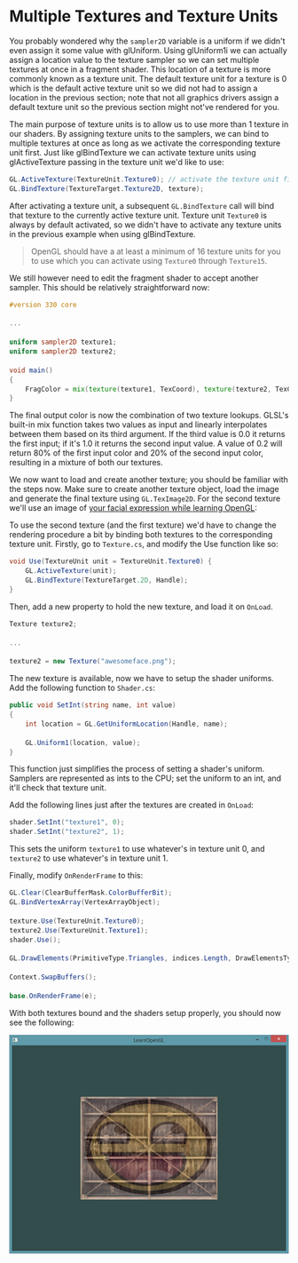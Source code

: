 # Multiple Textures and Texture Units

You probably wondered why the `sampler2D` variable is a uniform if we didn't even assign it some value with glUniform. Using glUniform1i we can actually assign a location value to the texture sampler so we can set multiple textures at once in a fragment shader. This location of a texture is more commonly known as a texture unit. The default texture unit for a texture is 0 which is the default active texture unit so we did not had to assign a location in the previous section; note that not all graphics drivers assign a default texture unit so the previous section might not've rendered for you.

The main purpose of texture units is to allow us to use more than 1 texture in our shaders. By assigning texture units to the samplers, we can bind to multiple textures at once as long as we activate the corresponding texture unit first. Just like glBindTexture we can activate texture units using glActiveTexture passing in the texture unit we'd like to use:

```cs
GL.ActiveTexture(TextureUnit.Texture0); // activate the texture unit first before binding texture
GL.BindTexture(TextureTarget.Texture2D, texture);
```

After activating a texture unit, a subsequent `GL.BindTexture` call will bind that texture to the currently active texture unit. Texture unit `Texture0` is always by default activated, so we didn't have to activate any texture units in the previous example when using glBindTexture.

>OpenGL should have a at least a minimum of 16 texture units for you to use which you can activate using `Texture0` through `Texture15`.

We still however need to edit the fragment shader to accept another sampler. This should be relatively straightforward now:

```glsl
#version 330 core

...

uniform sampler2D texture1;
uniform sampler2D texture2;

void main()
{
    FragColor = mix(texture(texture1, TexCoord), texture(texture2, TexCoord), 0.2);
}
```

The final output color is now the combination of two texture lookups. GLSL's built-in mix function takes two values as input and linearly interpolates between them based on its third argument. If the third value is 0.0 it returns the first input; if it's 1.0 it returns the second input value. A value of 0.2 will return 80% of the first input color and 20% of the second input color, resulting in a mixture of both our textures.

We now want to load and create another texture; you should be familiar with the steps now. Make sure to create another texture object, load the image and generate the final texture using `GL.TexImage2D`. For the second texture we'll use an image of [your facial expression while learning OpenGL](textures/awesomeface.png):

To use the second texture (and the first texture) we'd have to change the rendering procedure a bit by binding both textures to the corresponding texture unit. Firstly, go to `Texture.cs`, and modify the Use function like so:

```cs
void Use(TextureUnit unit = TextureUnit.Texture0) {
    GL.ActiveTexture(unit);
    GL.BindTexture(TextureTarget.2D, Handle);
}
```

Then, add a new property to hold the new texture, and load it on `OnLoad`.

```cs
Texture texture2;

...

texture2 = new Texture("awesomeface.png");
```

The new texture is available, now we have to setup the shader uniforms. Add the following function to `Shader.cs`:

```cs
public void SetInt(string name, int value)
{
    int location = GL.GetUniformLocation(Handle, name);

    GL.Uniform1(location, value);
}
```

This function just simplifies the process of setting a shader's uniform. Samplers are represented as ints to the CPU; set the uniform to an int, and it'll check that texture unit.

Add the following lines just after the textures are created in `OnLoad`:

```cs
shader.SetInt("texture1", 0);
shader.SetInt("texture2", 1);
```

This sets the uniform `texture1` to use whatever's in texture unit 0, and `texture2` to use whatever's in texture unit 1.

Finally, modify `OnRenderFrame` to this:

```cs
GL.Clear(ClearBufferMask.ColorBufferBit);
GL.BindVertexArray(VertexArrayObject);

texture.Use(TextureUnit.Texture0);
texture2.Use(TextureUnit.Texture1);
shader.Use();

GL.DrawElements(PrimitiveType.Triangles, indices.Length, DrawElementsType.UnsignedInt, 0);

Context.SwapBuffers();

base.OnRenderFrame(e);
```

With both textures bound and the shaders setup properly, you should now see the following:

![Multiple textures](5-multiple_textures.png)